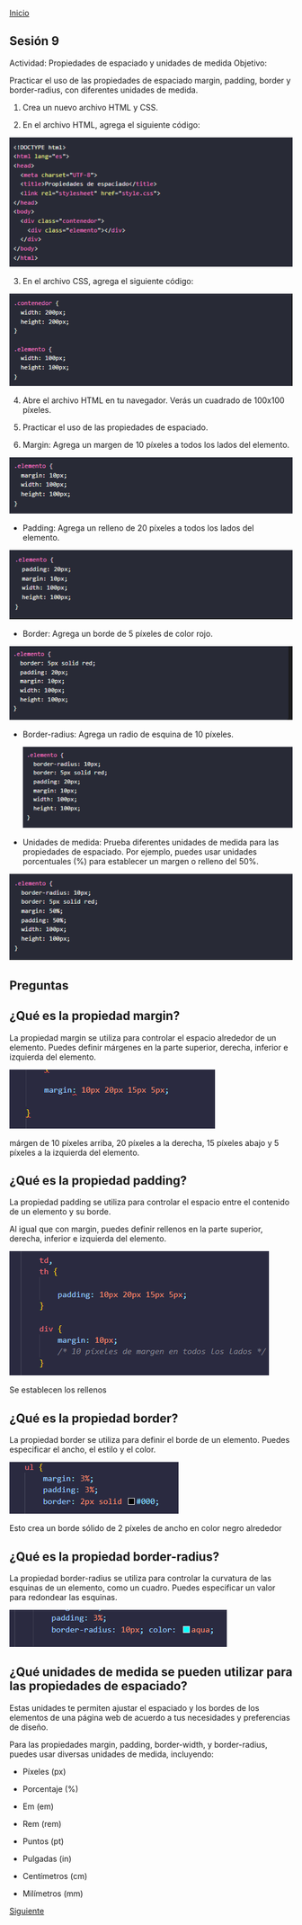 <!-- No borrar o modificar -->
[Inicio](./index.md)

## Sesión 9 

Actividad: Propiedades de espaciado y unidades de medida
Objetivo:

Practicar el uso de las propiedades de espaciado margin, padding, border y border-radius, con diferentes unidades de medida.

1. Crea un nuevo archivo HTML y CSS.

2. En el archivo HTML, agrega el siguiente código:

![Alt text](image-30.png)

3. En el archivo CSS, agrega el siguiente código:

![Alt text](image-31.png)

4. Abre el archivo HTML en tu navegador. Verás un cuadrado de 100x100 píxeles.

5. Practicar el uso de las propiedades de espaciado.

6. Margin: Agrega un margen de 10 píxeles a todos los lados del elemento.

![Alt text](image-32.png)

* Padding: Agrega un relleno de 20 píxeles a todos los lados del elemento.

![Alt text](image-33.png)

* Border: Agrega un borde de 5 píxeles de color rojo.

![Alt text](image-34.png)

* Border-radius: Agrega un radio de esquina de 10 píxeles. 
  
  ![Alt text](image-35.png)

* Unidades de medida: Prueba diferentes unidades de medida para las propiedades de espaciado. Por ejemplo, puedes usar unidades porcentuales (%) para establecer un margen o relleno del 50%.

![Alt text](image-36.png)

## Preguntas

## ¿Qué es la propiedad margin?

La propiedad margin se utiliza para controlar el espacio alrededor de un elemento. Puedes definir márgenes en la parte superior, derecha, inferior e izquierda del elemento.

![Alt text](image-67.png)

márgen de 10 píxeles arriba, 20 píxeles a la derecha, 15 píxeles abajo y 5 píxeles a la izquierda del elemento.

## ¿Qué es la propiedad padding?

La propiedad padding se utiliza para controlar el espacio entre el contenido de un elemento y su borde.

Al igual que con margin, puedes definir rellenos en la parte superior, derecha, inferior e izquierda del elemento.

![Alt text](image-68.png)

Se establecen los rellenos

## ¿Qué es la propiedad border?

La propiedad border se utiliza para definir el borde de un elemento. Puedes especificar el ancho, el estilo y el color.

![Alt text](image-69.png)

Esto crea un borde sólido de 2 píxeles de ancho en color negro alrededor

## ¿Qué es la propiedad border-radius?

La propiedad border-radius se utiliza para controlar la curvatura de las esquinas de un elemento, como un cuadro. Puedes especificar un valor para redondear las esquinas.

![Alt text](image-70.png)

## ¿Qué unidades de medida se pueden utilizar para las propiedades de espaciado?

Estas unidades te permiten ajustar el espaciado y los bordes de los elementos de una página web de acuerdo a tus necesidades y preferencias de diseño.

Para las propiedades margin, padding, border-width, y border-radius, puedes usar diversas unidades de medida, incluyendo:

* Píxeles (px)

* Porcentaje (%)

* Em (em)

* Rem (rem)

* Puntos (pt)

* Pulgadas (in)

* Centímetros (cm)

* Milímetros (mm)

[Siguiente](./sesion10.md)
